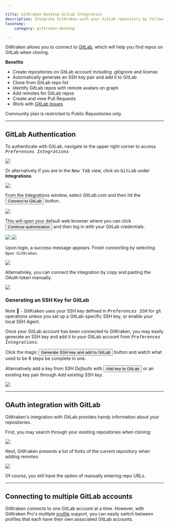 ```yaml
---

title: GitKraken Desktop GitLab Integration
description: Integrate GitKraken with your GitLab repository by following these steps.
taxonomy:
    category: gitkraken-desktop

---
```


GitKraken allows you to connect to [GitLab](https://gitlab.com), which will help you find repos on GitLab when cloning.

**Benefits**

* Create repositories on GitLab account including .gitignore and license
* Automatically generate an SSH key pair and add it to GitLab
* Clone from GitLab repo list
* Identify GitLab repos with remote avatars on graph
* Add remotes for GitLab repos
* Create and view Pull Requests
* Work with [GitLab Issues](/integrations/gitlab-issues/)

<div class='callout callout--warning'>
    <p>Community plan is restricted to Public Repositories only.</p>
</div>

***

## GitLab Authentication

To authenticate with GitLab, navigate to the upper right corner to access <kbd><i> <i class="fas fa-cog"></i> Preferences    <i class='fa fa-caret-right'></i>     Integrations</i></kbd>

<img src="/wp-content/uploads/preferences.png" srcset="/wp-content/uploads/preferences@2x.png" class="help-center-img img-bordered">

Or alternatively if you are in the <kbd>New Tab</kbd> view, click on <kbd>GitLab</kbd> under <strong>Integrations</strong>.

<img src="/wp-content/uploads/gkc-newtab-integrations.png" srcset="/wp-content/uploads/gkc-newtab-integrations@2x.png" class="help-center-img img-bordered">

From the Integrations window, select _GitLab.com_ and then hit the <button class='button button--success button--ui button--nolink'>Connect to GitLab</button> button.

<img src="/wp-content/uploads/gitlab-authentication.png" srcset="/wp-content/uploads/gitlab-authentication@2x.png 2x" class="help-center-img img-bordered">

This will open your default web browser where you can click <button class='button button--success button--ui button--nolink'>Continue authorization</button> and then log in with your GitLab credentials.

<img src="/wp-content/uploads/authorize-gitlab.png" srcset="/wp-content/uploads/authorize-gitlab@2x.png 2x" class="help-center-img img-bordered">

<img src="/wp-content/uploads/gitlab-sign-in.png" srcset="/wp-content/uploads/gitlab-sign-in@2x.png 2x" class="help-center-img img-bordered">

Upon login, a success message appears. Finish connecting by selecting `Open GitKraken`. 

<img src="/wp-content/uploads/auth-success-gitlab-1.png" srcset="/wp-content/uploads/auth-success-gitlab-1@2x.png 2x" class="help-center-img img-bordered">

Alternativley, you can connect the integration by copy and pasting the OAuth token manually. 
 
<img src="/wp-content/uploads/gitlab-oauth-token.png" class="help-center-img img-bordered"> 

### Generating an SSH Key for GitLab
<div class='callout callout'>
    <p>Note 📝 - GitKraken uses your SSH key defined in <kbd><i>Preferences  <i class='fa fa-caret-right'></i>  SSH</i></kbd> for git operations unless you set up a GitLab-specific SSH key, or enable your local SSH Agent.</p>
</div>

Once your GitLab account has been connected to GitKraken, you may easily generate an SSH key and add it to your GitLab account from <kbd><i>Preferences    <i class='fa fa-caret-right'></i>     Integrations</i></kbd>.

Click the magic <button class='button button--success button--ui button--nolink'>Generate SSH key and add to GitLab</button> button and watch what used to be 8 steps be complete in one.

Alternatively add a key from  _SSH Defaults_ with <button class='button button--uiorange button--ui button--nolink'>Add key to GitLab</button> or an existing key pair through _Add existing SSH key_.

<img src="/wp-content/uploads/gitlab-ssh.png" srcset="/wp-content/uploads/gitlab-ssh@2x.png 2x" class="help-center-img img-bordered">

***
## OAuth integration with GitLab
GitKraken's integration with GitLab provides handy information about your repositories.

First, you may search through your existing repositories when cloning:

<img src="/wp-content/uploads/clone-gitlab.png" srcset="/wp-content/uploads/clone-gitlab@2x.png" class="help-center-img img-bordered">

Next, GitKraken presents a list of forks of the current repository when adding remotes:

<img src="/wp-content/uploads/remote-gitlab.png" srcset="/wp-content/uploads/remote-gitlab@2x.png" class="help-center-img img-bordered">

Of course, you still have the option of manually entering repo URLs.

***

## Connecting to multiple GitLab accounts

GitKraken connects to one GitLab account at a time. However, with GitKraken Pro's multiple <a href="/start-here/profiles">profile</a> support, you can easily switch between profiles that each have their own associated GitLab accounts.
